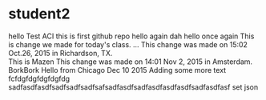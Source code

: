 # student2
hello Test ACI 
this is first github repo
hello again
dah hello once again
This is change we made for today's class.
...
This change was made on 15:02 Oct.26, 2015 in Richardson, TX.  
This is Mazen
This change was made on 14:01 Nov 2, 2015 in Amsterdam. 
BorkBork
Hello from Chicago Dec 10 2015
Adding some more text
fcfdgfdgfdgfdgfdg
sadfasdfasdfsadfsadfsadfsafsadfasdfsadfasdfasdfasdfsadfasdfasf
set json
